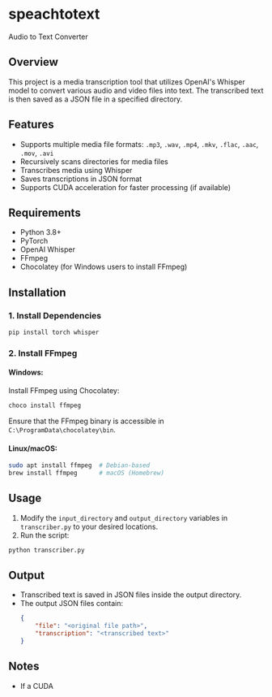 # speachtotext
 Audio to Text Converter

## Overview

This project is a media transcription tool that utilizes OpenAI's Whisper model to convert various audio and video files into text. The transcribed text is then saved as a JSON file in a specified directory.

## Features

- Supports multiple media file formats: `.mp3`, `.wav`, `.mp4`, `.mkv`, `.flac`, `.aac`, `.mov`, `.avi`
- Recursively scans directories for media files
- Transcribes media using Whisper
- Saves transcriptions in JSON format
- Supports CUDA acceleration for faster processing (if available)

## Requirements

- Python 3.8+
- PyTorch
- OpenAI Whisper
- FFmpeg
- Chocolatey (for Windows users to install FFmpeg)

## Installation

### 1. Install Dependencies

```sh
pip install torch whisper
```

### 2. Install FFmpeg

#### Windows:

Install FFmpeg using Chocolatey:

```sh
choco install ffmpeg
```

Ensure that the FFmpeg binary is accessible in `C:\ProgramData\chocolatey\bin`.

#### Linux/macOS:

```sh
sudo apt install ffmpeg  # Debian-based
brew install ffmpeg      # macOS (Homebrew)
```

## Usage

1. Modify the `input_directory` and `output_directory` variables in `transcriber.py` to your desired locations.
2. Run the script:

```sh
python transcriber.py
```

## Output

- Transcribed text is saved in JSON files inside the output directory.
- The output JSON files contain:
  ```json
  {
      "file": "<original file path>",
      "transcription": "<transcribed text>"
  }
  ```

## Notes

- If a CUDA
